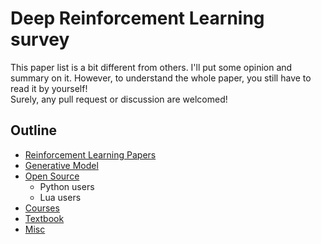 # Deep Reinforcement Learning survey
This paper list is a bit different from others. I'll put some opinion and summary on it. However, to understand the whole paper, you still have to read it by yourself!   
Surely, any pull request or discussion are welcomed!

## Outline
- [Reinforcement Learning Papers](https://github.com/andrewliao11/Deep-Reinforcement-Learning-Survey/blob/master/rl_papers.md)
- [Generative Model](https://github.com/andrewliao11/Deep-Reinforcement-Learning-Survey/blob/master/generative_model.md)
- [Open Source](https://github.com/andrewliao11/Deep-Reinforcement-Learning-Survey/blob/master/misc.md#open-source)
  - Python users
  - Lua users
- [Courses](https://github.com/andrewliao11/Deep-Reinforcement-Learning-Survey/blob/master/misc.md#course)
- [Textbook](https://github.com/andrewliao11/Deep-Reinforcement-Learning-Survey/blob/master/misc.md#textbook)
- [Misc](https://github.com/andrewliao11/Deep-Reinforcement-Learning-Survey/blob/master/misc.md#misc)

